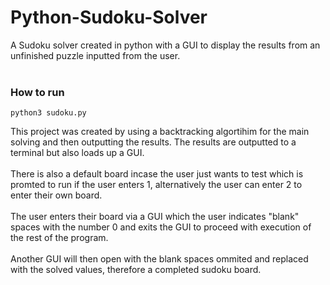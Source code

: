 # Python-Sudoku-Solver
A Sudoku solver created in python with a GUI to display the results from an unfinished puzzle inputted from the user.
<br>
<br>
<h3>How to run</h3>

```python3 sudoku.py```

This project was created by using a backtracking algortihim for the main solving and then outputting the results. The results are outputted to a terminal but also loads up a GUI.
<br><br>
There is also a default board incase the user just wants to test which is promted to run if the user enters 1, alternatively the user can enter 2 to enter their own board.
<br><br>
The user enters their board via a GUI which the user indicates "blank" spaces with the number 0 and exits the GUI to proceed with execution of the rest of the program.
<br><br>
Another GUI will then open with the blank spaces ommited and replaced with the solved values, therefore a completed sudoku board.
